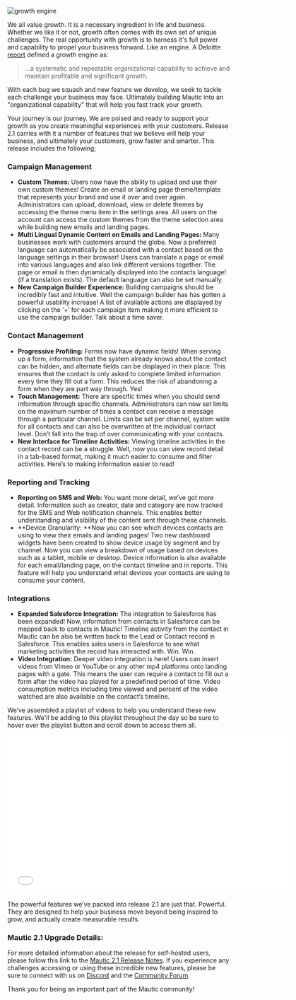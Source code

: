 ![growth engine](https://www.mautic.org/wp-content/uploads/2016/08/strawberries-828627_1280-1024x470.jpg)


We all value growth. It is a necessary ingredient in life and business. Whether we like it or not, growth often comes with its own set of unique challenges. The real opportunity with growth is to harness it's full power and capability to propel your business forward. Like an engine. A Deloitte [report](http://deloitteblog.co.za/wp-content/uploads/2012/06/Building-a-Growth-Engine-Four-steps-to-close-the-quantum-growth-gap.pdf) defined a growth engine as:


> ...a systematic and repeatable organizational capability to achieve and maintain profitable and significant growth.


With each bug we squash and new feature we develop, we seek to tackle each challenge your business may face. Ultimately building Mautic into an "organizational capability" that will help you fast track your growth. 

Your journey is our journey. We are poised and ready to support your growth as you create meaningful experiences with your customers. Release 2.1 carries with it a number of features that we believe will help your business, and ultimately your customers, grow faster and smarter. This release includes the following;


### Campaign Management



- **Custom Themes:** Users now have the ability to upload and use their own custom themes! Create an email or landing page theme/template that represents your brand and use it over and over again. Administrators can upload, download, view or delete themes by accessing the theme menu item in the settings area. All users on the account can access the custom themes from the theme selection area while building new emails and landing pages.
- **Multi Lingual Dynamic Content on Emails and Landing Pages:** Many businesses work with customers around the globe. Now a preferred language can automatically be associated with a contact based on the language settings in their browser! Users can translate a page or email into various languages and also link different versions together. The page or email is then dynamically displayed into the contacts language! (if a translation exists). The default language can also be set manually.
- **New Campaign Builder Experience:** Building campaigns should be incredibly fast and intuitive. Well the campaign builder has has gotten a powerful usability increase! A list of available actions are displayed by clicking on the ‘+’ for each campaign item making it more efficient to use the campaign builder. Talk about a time saver.




### Contact Management



- **Progressive Profiling:** Forms now have dynamic fields! When serving up a form, information that the system already knows about the contact can be hidden, and alternate fields can be displayed in their place. This ensures that the contact is only asked to complete limited information every time they fill out a form. This reduces the risk of abandoning a form when they are part way through. Yes!
- **Touch Management:** There are specific times when you should send information through specific channels. Administrators can now set limits on the maximum number of times a contact can receive a message through a particular channel. Limits can be set per channel, system wide for all contacts and can also be overwritten at the individual contact level. Don’t fall into the trap of over communicating with your contacts.
- **New Interface for Timeline Activities:** Viewing timeline activities in the contact record can be a struggle. Well, now you can view record detail in a tab-based format, making it much easier to consume and filter activities. Here’s to making information easier to read!




### Reporting and Tracking



- **Reporting on SMS and Web:** You want more detail, we’ve got more detail. Information such as creator, date and category are now tracked for the SMS and Web notification channels. This enables better understanding and visibility of the content sent through these channels.
- **Device Granularity: **Now you can see which devices contacts are using to view their emails and landing pages! Two new dashboard widgets have been created to show device usage by segment and by channel. Now you can view a breakdown of usage based on devices such as a tablet, mobile or desktop. Device information is also available for each email/landing page, on the contact timeline and in reports. This feature will help you understand what devices your contacts are using to consume your content.




### Integrations



- **Expanded Salesforce Integration:** The integration to Salesforce has been expanded! Now, information from contacts in Salesforce can be mapped back to contacts in Mautic! Timeline activity from the contact in Mautic can be also be written back to the Lead or Contact record in Salesforce. This enables sales users in Salesforce to see what marketing activities the record has interacted with. Win. Win.
- **Video Integration:** Deeper video integration is here! Users can insert videos from Vimeo or YouTube or any other mp4 platforms onto landing pages with a gate. This means the user can require a contact to fill out a form after the video has played for a predefined period of time. Video consumption metrics including time viewed and percent of the video watched are also available on the contact’s timeline.



We’ve assembled a playlist of videos to help you understand these new features. We'll be adding to this playlist throughout the day so be sure to hover over the playlist button and scroll down to access them all.

<iframe src="//fast.wistia.net/embed/playlists/7po344uj0j?media_0_0%5BautoPlay%5D=false&media_0_0%5BcontrolsVisibleOnLoad%5D=false&theme=tab&version=v1&videoOptions%5BautoPlay%5D=true&videoOptions%5BvideoHeight%5D=360&videoOptions%5BvideoWidth%5D=640&videoOptions%5BvolumeControl%5D=true" allowtransparency="true" frameborder="0" scrolling="no" class="wistia_playlist" name="wistia_playlist" allowfullscreen mozallowfullscreen="" webkitallowfullscreen="" oallowfullscreen="" msallowfullscreen="" width="640" height="360"></iframe>

The powerful features we’ve packed into release 2.1 are just that. Powerful. They are designed to help your business move beyond being inspired to grow, and actually create measurable results.  


### Mautic 2.1 Upgrade Details:

For more detailed information about the release for self-hosted users, please follow this link to the [Mautic 2.1 Release Notes](https://mautic.org/community/index.php/5223-2-1-0-released). If you experience any challenges accessing or using these incredible new features, please be sure to connect with us on [Discord](https://discord.gg/mautic) and the [Community Forum](https://www.mautic.org/community).

Thank you for being an important part of the Mautic community!